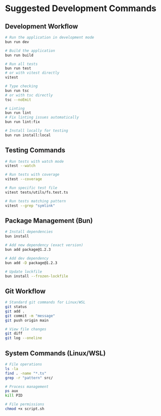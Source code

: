 # Suggested Development Commands

## Development Workflow
```bash
# Run the application in development mode
bun run dev

# Build the application
bun run build

# Run all tests
bun run test
# or with vitest directly
vitest

# Type checking
bun run tsc
# or with tsc directly
tsc --noEmit

# Linting
bun run lint
# Fix linting issues automatically
bun run lint:fix

# Install locally for testing
bun run install:local
```

## Testing Commands
```bash
# Run tests with watch mode
vitest --watch

# Run tests with coverage
vitest --coverage

# Run specific test file
vitest tests/utils/fs.test.ts

# Run tests matching pattern
vitest --grep "symlink"
```

## Package Management (Bun)
```bash
# Install dependencies
bun install

# Add new dependency (exact version)
bun add package@1.2.3

# Add dev dependency
bun add -D package@1.2.3

# Update lockfile
bun install --frozen-lockfile
```

## Git Workflow
```bash
# Standard git commands for Linux/WSL
git status
git add .
git commit -m "message"
git push origin main

# View file changes
git diff
git log --oneline
```

## System Commands (Linux/WSL)
```bash
# File operations
ls -la
find . -name "*.ts"
grep -r "pattern" src/

# Process management
ps aux
kill PID

# File permissions
chmod +x script.sh
```
